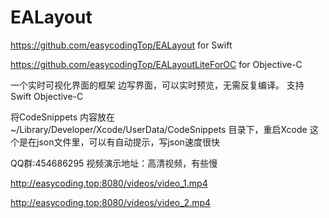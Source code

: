 # EALayout

https://github.com/easycodingTop/EALayout    for Swift

https://github.com/easycodingTop/EALayoutLiteForOC for Objective-C

一个实时可视化界面的框架 边写界面，可以实时预览，无需反复编译。 支持 Swift Objective-C

将CodeSnippets 内容放在 ~/Library/Developer/Xcode/UserData/CodeSnippets 目录下，重启Xcode 这个是在json文件里，可以有自动提示，写json速度很快

QQ群:454686295 视频演示地址：高清视频，有些慢 

http://easycoding.top:8080/videos/video_1.mp4 

http://easycoding.top:8080/videos/video_2.mp4
